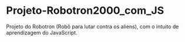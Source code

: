 # Projeto-Robotron2000_com_JS
Projeto do Robotron (Robô para lutar contra os aliens),  com o intuito de aprendizagem do JavaScript.
